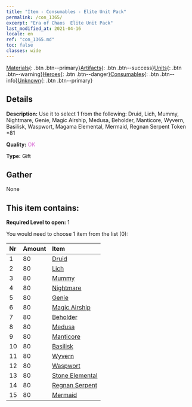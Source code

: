 ```yaml
---
title: "Item - Consumables - Elite Unit Pack"
permalink: /con_1365/
excerpt: "Era of Chaos  Elite Unit Pack"
last_modified_at: 2021-04-16
locale: en
ref: "con_1365.md"
toc: false
classes: wide
---
```

 [Materials](/Items/){: .btn .btn--primary}[Artifacts](/Items/Artifacts/){: .btn .btn--success}[Units](/Items/Units/){: .btn .btn--warning}[Heroes](/Items/Heroes/){: .btn .btn--danger}[Consumables](/Items/Consumables/){: .btn .btn--info}[Unknown](/Items/Unknown/){: .btn .btn--primary}

## Details
 **Description:** Use it to select 1 from the following: Druid, Lich, Mummy, Nightmare, Genie, Magic Airship, Medusa, Beholder, Manticore, Wyvern, Basilisk, Waspwort, Magama Elemental, Mermaid, Regnan Serpent Token *81

 **Quality:** <span style="color: #DA70D6">OK</span>

 **Type:** Gift

## Gather

  None

## This item contains:

 **Required Level to open:** 1

 You would need to choose 1 item from the list (0):

  | Nr | Amount |     Item    |
  |:---|:-------|:------------|
  | 1 | 80 | [Druid](/Items/unt_206/) |  | 
  | 2 | 80 | [Lich](/Items/unt_212/) |  | 
  | 3 | 80 | [Mummy](/Items/unt_215/) |  | 
  | 4 | 80 | [Nightmare](/Items/unt_233/) |  | 
  | 5 | 80 | [Genie](/Items/unt_239/) |  | 
  | 6 | 80 | [Magic Airship](/Items/unt_242/) |  | 
  | 7 | 80 | [Beholder](/Items/unt_246/) |  | 
  | 8 | 80 | [Medusa](/Items/unt_247/) |  | 
  | 9 | 80 | [Manticore](/Items/unt_249/) |  | 
  | 10 | 80 | [Basilisk](/Items/unt_256/) |  | 
  | 11 | 80 | [Wyvern](/Items/unt_258/) |  | 
  | 12 | 80 | [Waspwort](/Items/unt_260/) |  | 
  | 13 | 80 | [Stone Elemental](/Items/unt_266/) |  | 
  | 14 | 80 | [Regnan Serpent](/Items/unt_276/) |  | 
  | 15 | 80 | [Mermaid](/Items/unt_277/) |  | 
